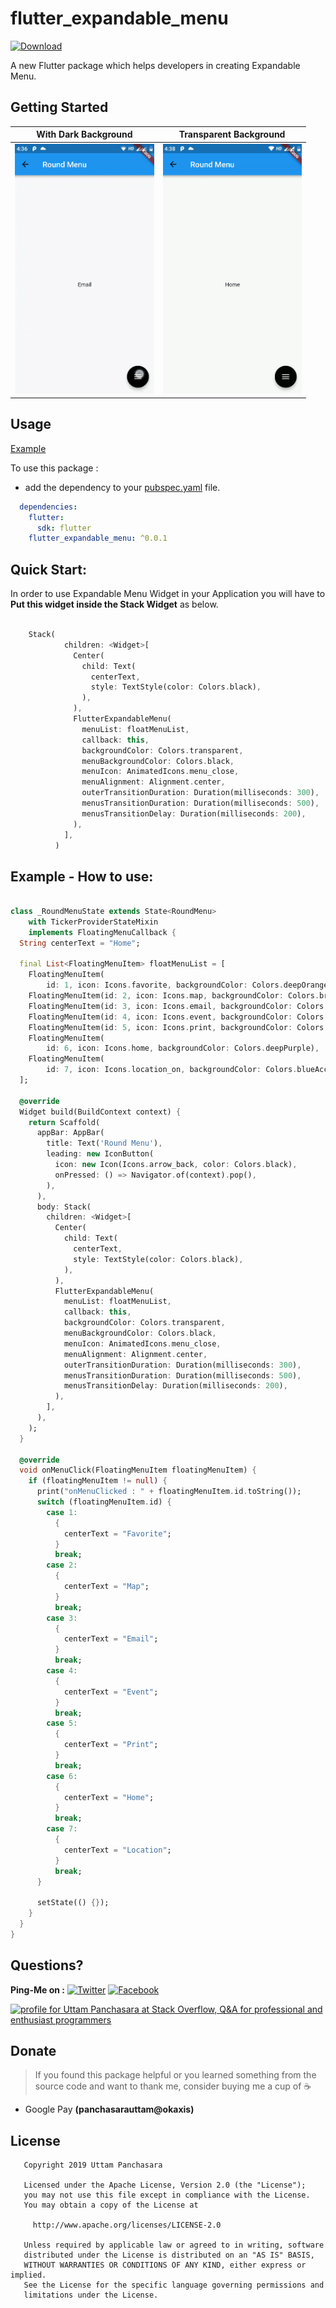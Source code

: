 # flutter_expandable_menu
[![Download](https://img.shields.io/badge/flutter_expandable_menu-0.0.1-blue.svg)](https://pub.dartlang.org/packages/flutter_expandable_menu)

A new Flutter package which helps developers in creating Expandable Menu.

## Getting Started
|         With Dark Background            |        Transparent Background            |
|-----------------------------------------|------------------------------------------|
| <img src="https://github.com/UttamPanchasara/FlutterExpandableMenu/blob/master/gif/menu_1.gif" height="400" alt="Screenshot"/> | <img src="https://github.com/UttamPanchasara/FlutterExpandableMenu/blob/master/gif/menu_2.gif" height="400" alt="Screenshot"/> |

## Usage

[Example](https://github.com/UttamPanchasara/FlutterExamples)

To use this package :

* add the dependency to your [pubspec.yaml](https://github.com/UttamPanchasara/FlutterExpandableMenu/blob/master/pubspec.yaml) file.

```yaml
  dependencies:
    flutter:
      sdk: flutter
    flutter_expandable_menu: ^0.0.1
```

## Quick Start:
In order to use Expandable Menu Widget in your Application you will have to **Put this widget inside the Stack Widget** as below.

```dart

    Stack(
            children: <Widget>[
              Center(
                child: Text(
                  centerText,
                  style: TextStyle(color: Colors.black),
                ),
              ),
              FlutterExpandableMenu(
                menuList: floatMenuList,
                callback: this,
                backgroundColor: Colors.transparent,
                menuBackgroundColor: Colors.black,
                menuIcon: AnimatedIcons.menu_close,
                menuAlignment: Alignment.center,
                outerTransitionDuration: Duration(milliseconds: 300),
                menusTransitionDuration: Duration(milliseconds: 500),
                menusTransitionDelay: Duration(milliseconds: 200),
              ),
            ],
          )

```

## Example - How to use:

```dart

class _RoundMenuState extends State<RoundMenu>
    with TickerProviderStateMixin
    implements FloatingMenuCallback {
  String centerText = "Home";

  final List<FloatingMenuItem> floatMenuList = [
    FloatingMenuItem(
        id: 1, icon: Icons.favorite, backgroundColor: Colors.deepOrangeAccent),
    FloatingMenuItem(id: 2, icon: Icons.map, backgroundColor: Colors.brown),
    FloatingMenuItem(id: 3, icon: Icons.email, backgroundColor: Colors.indigo),
    FloatingMenuItem(id: 4, icon: Icons.event, backgroundColor: Colors.pink),
    FloatingMenuItem(id: 5, icon: Icons.print, backgroundColor: Colors.green),
    FloatingMenuItem(
        id: 6, icon: Icons.home, backgroundColor: Colors.deepPurple),
    FloatingMenuItem(
        id: 7, icon: Icons.location_on, backgroundColor: Colors.blueAccent),
  ];

  @override
  Widget build(BuildContext context) {
    return Scaffold(
      appBar: AppBar(
        title: Text('Round Menu'),
        leading: new IconButton(
          icon: new Icon(Icons.arrow_back, color: Colors.black),
          onPressed: () => Navigator.of(context).pop(),
        ),
      ),
      body: Stack(
        children: <Widget>[
          Center(
            child: Text(
              centerText,
              style: TextStyle(color: Colors.black),
            ),
          ),
          FlutterExpandableMenu(
            menuList: floatMenuList,
            callback: this,
            backgroundColor: Colors.transparent,
            menuBackgroundColor: Colors.black,
            menuIcon: AnimatedIcons.menu_close,
            menuAlignment: Alignment.center,
            outerTransitionDuration: Duration(milliseconds: 300),
            menusTransitionDuration: Duration(milliseconds: 500),
            menusTransitionDelay: Duration(milliseconds: 200),
          ),
        ],
      ),
    );
  }

  @override
  void onMenuClick(FloatingMenuItem floatingMenuItem) {
    if (floatingMenuItem != null) {
      print("onMenuClicked : " + floatingMenuItem.id.toString());
      switch (floatingMenuItem.id) {
        case 1:
          {
            centerText = "Favorite";
          }
          break;
        case 2:
          {
            centerText = "Map";
          }
          break;
        case 3:
          {
            centerText = "Email";
          }
          break;
        case 4:
          {
            centerText = "Event";
          }
          break;
        case 5:
          {
            centerText = "Print";
          }
          break;
        case 6:
          {
            centerText = "Home";
          }
          break;
        case 7:
          {
            centerText = "Location";
          }
          break;
      }

      setState(() {});
    }
  }
}

```

## Questions?

 **Ping-Me on :**  [![Twitter](https://img.shields.io/badge/Twitter-%40UTM__Panchasara-blue.svg)](https://twitter.com/UTM_Panchasara)
[![Facebook](https://img.shields.io/badge/Facebook-Uttam%20Panchasara-blue.svg)](https://www.facebook.com/UttamPanchasara94)


 <a href="https://stackoverflow.com/users/5719935/uttam-panchasara">
<img src="https://stackoverflow.com/users/flair/5719935.png" width="208" height="58" alt="profile for Uttam Panchasara at Stack Overflow, Q&amp;A for professional and enthusiast programmers" title="profile for Uttam Panchasara at Stack Overflow, Q&amp;A for professional and enthusiast programmers">
</a>


## Donate
> If you found this package helpful or you learned something from the source code and want to thank me, consider buying me a cup of :coffee:
- Google Pay **(panchasarauttam@okaxis)**


## License

```
   Copyright 2019 Uttam Panchasara

   Licensed under the Apache License, Version 2.0 (the "License");
   you may not use this file except in compliance with the License.
   You may obtain a copy of the License at

     http://www.apache.org/licenses/LICENSE-2.0

   Unless required by applicable law or agreed to in writing, software
   distributed under the License is distributed on an "AS IS" BASIS,
   WITHOUT WARRANTIES OR CONDITIONS OF ANY KIND, either express or implied.
   See the License for the specific language governing permissions and
   limitations under the License.
```

